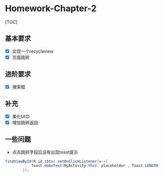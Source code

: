 # Homework-Chapter-2

[TOC]

## 基本要求

- [x] 实现一个recycleview
- [x] 页面跳转

## 进阶要求

- [x] 搜索框

## 补充

- [x] 美化UI😊
- [x] 增加跳转返回

## 一些问题

- 点击跳转字段后没有出现toast提示

```java
findViewById(R.id.tbtn).setOnClickListener(v->{
            Toast.makeText(MyActivity.this, placeholder , Toast.LENGTH_SHORT).show();
        });
```



